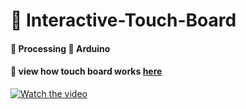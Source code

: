 # 🎨 Interactive-Touch-Board

#### 🔸 Processing 🔸 Arduino
#### 🔗 view how touch board works [here](https://youtu.be/dRPGhyZpMP4)
[![Watch the video](https://img.youtube.com/vi/dRPGhyZpMP4/maxresdefault.jpg)](https://youtu.be/dRPGhyZpMP4)
